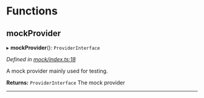 

# Functions

<a id="mockprovider"></a>

##  mockProvider

▸ **mockProvider**(): `ProviderInterface`

*Defined in [mock/index.ts:18](https://github.com/polkadot-js/api/blob/3e79ac5/packages/rpc-provider/src/mock/index.ts#L18)*

A mock provider mainly used for testing.

**Returns:** `ProviderInterface`
The mock provider

___

